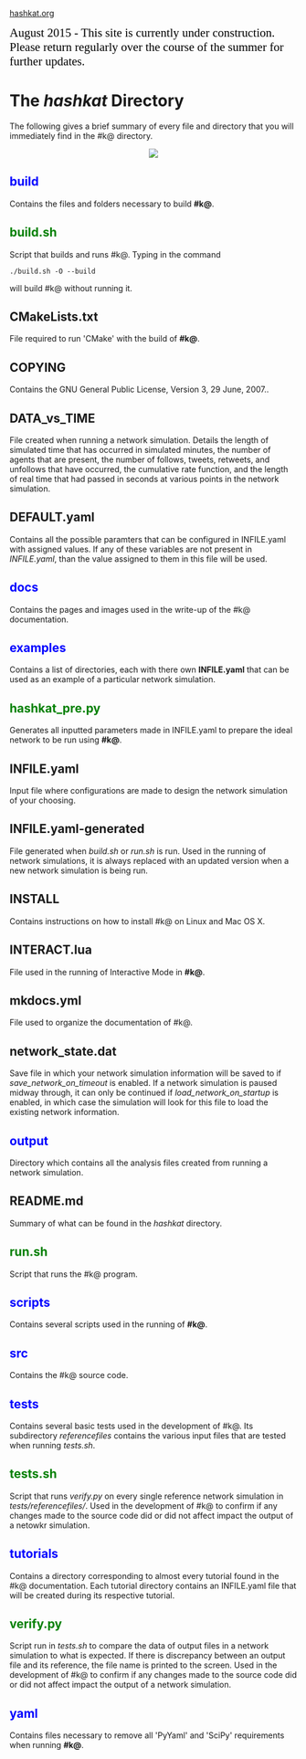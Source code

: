 [hashkat.org](http://hashkat.org)

<span style="color:black; font-family:Georgia; font-size:1.5em;">August 2015 - This site is currently under construction. Please return regularly over the course of the summer for further updates. </span>

# The *hashkat* Directory

The following gives a brief summary of every file and directory that you will immediately find in the #k@ directory.

<p align='center'>
<img src='../img/directory.png'>
</p>

## <span style="color:blue">build</span> 

Contains the files and folders necessary to build **#k@**.

## <span style="color:green">build.sh</span> 

Script that builds and runs #k@. Typing in the command

`./build.sh -O --build`

will build #k@ without running it.

## CMakeLists.txt

File required to run 'CMake' with the build of **#k@**.

## COPYING

Contains the GNU General Public License, Version 3, 29 June, 2007..

## DATA_vs_TIME

File created when running a network simulation. Details the length of simulated time that has occurred in simulated minutes, the number of agents that are present, the number of follows, tweets, retweets, and unfollows that have occurred, the cumulative rate function, and the length of real time that had passed in seconds at various points in the network simulation.

## DEFAULT.yaml

Contains all the possible paramters that can be configured in INFILE.yaml with assigned values. If any of these variables are not present in *INFILE.yaml*, than the value assigned to them in this file will be used.

## <span style="color:blue">docs</span> 

Contains the pages and images used in the write-up of the #k@ documentation.

## <span style="color:blue">examples</span> 

Contains a list of directories, each with there own **INFILE.yaml** that can be used as an example of a particular network simulation.

## <span style="color:green">hashkat_pre.py</span>

Generates all inputted parameters made in INFILE.yaml to prepare the ideal network to be run using **#k@**.

## INFILE.yaml

Input file where configurations are made to design the network simulation of your choosing.

## INFILE.yaml-generated

File generated when *build.sh* or *run.sh* is run. Used in the running of network simulations, it is always replaced with an updated version when a new network simulation is being run.

## INSTALL

Contains instructions on how to install #k@ on Linux and Mac OS X.

## INTERACT.lua

File used in the running of Interactive Mode in **#k@**.

## mkdocs.yml

File used to organize the documentation of #k@.

## network_state.dat

Save file in which your network simulation information will be saved to if *save_network_on_timeout* is enabled. If a network simulation is paused midway through, it can only be continued if *load_network_on_startup* is enabled, in which case the simulation will look for this file to load the existing network information. 

## <span style="color:blue">output</span>

Directory which contains all the analysis files created from running a network simulation.

## README.md

Summary of what can be found in the *hashkat* directory.

## <span style="color:green">run.sh</span>

Script that runs the #k@ program.

## <span style="color:blue">scripts</span> 

Contains several scripts used in the running of **#k@**. 

## <span style="color:blue">src</span>

Contains the #k@ source code.

## <span style="color:blue">tests</span>

Contains several basic tests used in the development of #k@. Its subdirectory *referencefiles* contains the various input files that are tested when running *tests.sh*.

## <span style="color:green">tests.sh</span> 

Script that runs *verify.py* on every single reference network simulation in *tests/referencefiles/*. Used in the development of #k@ to confirm if any changes made to the source code did or did not affect impact the output of a netowkr simulation.

## <span style="color:blue">tutorials</span> 

Contains a directory corresponding to almost every tutorial found in the #k@ documentation. Each tutorial directory contains an INFILE.yaml file that will be created during its respective tutorial.

## <span style="color:green">verify.py</span> 

Script run in *tests.sh* to compare the data of output files in a network simulation to what is expected. If there is discrepancy between an output file and its reference, the file name is printed to the screen. Used in the development of #k@ to confirm if any changes made to the source code did or did not affect impact the output of a network simulation.   

## <span style="color:blue">yaml</span>

Contains files necessary to remove all 'PyYaml' and 'SciPy' requirements when running **#k@**.